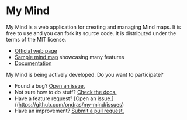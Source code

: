 My Mind
=======

My Mind is a web application for creating and managing Mind maps. It is free to use and you can fork its source code. It is distributed under the terms of the MIT license.

* [Official web page](http://my-mind.github.io/)
* [Sample mind map](http://my-mind.github.io/?map=examples/features.mymind) showcasing many features
* [Documentation](https://github.com/ondras/my-mind/wiki)

My Mind is being actively developed. Do you want to participate?

* Found a bug? [Open an issue.](https://github.com/ondras/my-mind/issues)
* Not sure how to do stuff? [Check the docs.](https://github.com/ondras/my-mind/wiki)
* Have a feature request? [Open an issue.]((https://github.com/ondras/my-mind/issues)
* Have an improvement? [Submit a pull request.](https://github.com/ondras/my-mind/pulls)
